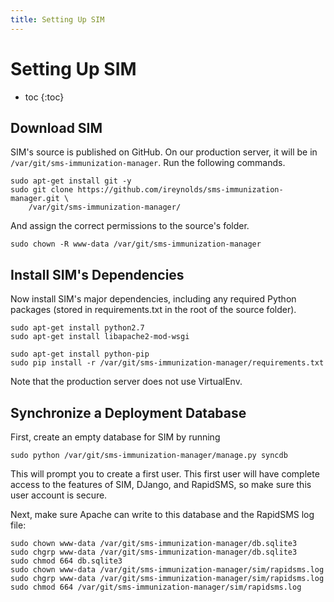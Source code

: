```yaml
---
title: Setting Up SIM
---
```


# Setting Up SIM

* toc
{:toc}

## Download SIM

SIM's source is published on GitHub. On our production server, it will be in `/var/git/sms-immunization-manager`. Run the following commands.
    
    sudo apt-get install git -y
    sudo git clone https://github.com/ireynolds/sms-immunization-manager.git \
        /var/git/sms-immunization-manager/

And assign the correct permissions to the source's folder.

    sudo chown -R www-data /var/git/sms-immunization-manager

## Install SIM's Dependencies

Now install SIM's major dependencies, including any required Python packages (stored in requirements.txt in the root of the source folder).

    sudo apt-get install python2.7
    sudo apt-get install libapache2-mod-wsgi

    sudo apt-get install python-pip
    sudo pip install -r /var/git/sms-immunization-manager/requirements.txt

Note that the production server does not use VirtualEnv.

## Synchronize a Deployment Database

First, create an empty database for SIM by running

	sudo python /var/git/sms-immunization-manager/manage.py syncdb

This will prompt you to create a first user. This first user will have complete access to the features of SIM, DJango, and RapidSMS, so make sure this user account is secure. 

Next, make sure Apache can write to this database and the RapidSMS log file:

	sudo chown www-data /var/git/sms-immunization-manager/db.sqlite3
	sudo chgrp www-data /var/git/sms-immunization-manager/db.sqlite3
	sudo chmod 664 db.sqlite3
	sudo chown www-data /var/git/sms-immunization-manager/sim/rapidsms.log
	sudo chgrp www-data /var/git/sms-immunization-manager/sim/rapidsms.log
	sudo chmod 664 /var/git/sms-immunization-manager/sim/rapidsms.log
